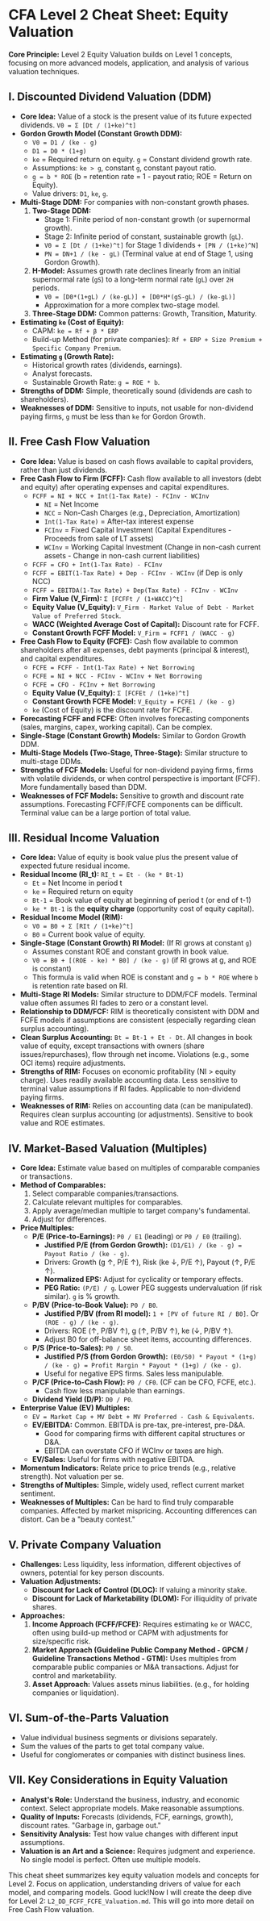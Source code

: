 # CFA Level 2 Cheat Sheet: Equity Valuation

**Core Principle:** Level 2 Equity Valuation builds on Level 1 concepts, focusing on more advanced models, application, and analysis of various valuation techniques.

## I. Discounted Dividend Valuation (DDM)

*   **Core Idea:** Value of a stock is the present value of its future expected dividends. `V0 = Σ [Dt / (1+ke)^t]`
*   **Gordon Growth Model (Constant Growth DDM):**
    *   `V0 = D1 / (ke - g)`
    *   `D1 = D0 * (1+g)`
    *   `ke` = Required return on equity. `g` = Constant dividend growth rate.
    *   Assumptions: `ke > g`, constant `g`, constant payout ratio.
    *   `g = b * ROE` (b = retention rate = 1 - payout ratio; ROE = Return on Equity).
    *   Value drivers: `D1`, `ke`, `g`.
*   **Multi-Stage DDM:** For companies with non-constant growth phases.
    1.  **Two-Stage DDM:**
        *   Stage 1: Finite period of non-constant growth (or supernormal growth).
        *   Stage 2: Infinite period of constant, sustainable growth (`gL`).
        *   `V0 = Σ [Dt / (1+ke)^t]` for Stage 1 dividends `+ [PN / (1+ke)^N]`
        *   `PN = DN+1 / (ke - gL)` (Terminal value at end of Stage 1, using Gordon Growth).
    2.  **H-Model:** Assumes growth rate declines linearly from an initial supernormal rate (`gS`) to a long-term normal rate (`gL`) over `2H` periods.
        *   `V0 = [D0*(1+gL) / (ke-gL)] + [D0*H*(gS-gL) / (ke-gL)]`
        *   Approximation for a more complex two-stage model.
    3.  **Three-Stage DDM:** Common patterns: Growth, Transition, Maturity.
*   **Estimating `ke` (Cost of Equity):**
    *   CAPM: `ke = Rf + β * ERP`
    *   Build-up Method (for private companies): `Rf + ERP + Size Premium + Specific Company Premium`.
*   **Estimating `g` (Growth Rate):**
    *   Historical growth rates (dividends, earnings).
    *   Analyst forecasts.
    *   Sustainable Growth Rate: `g = ROE * b`.
*   **Strengths of DDM:** Simple, theoretically sound (dividends are cash to shareholders).
*   **Weaknesses of DDM:** Sensitive to inputs, not usable for non-dividend paying firms, `g` must be less than `ke` for Gordon Growth.

## II. Free Cash Flow Valuation

*   **Core Idea:** Value is based on cash flows available to capital providers, rather than just dividends.
*   **Free Cash Flow to Firm (FCFF):** Cash flow available to all investors (debt and equity) after operating expenses and capital expenditures.
    *   `FCFF = NI + NCC + Int(1-Tax Rate) - FCInv - WCInv`
        *   `NI` = Net Income
        *   `NCC` = Non-Cash Charges (e.g., Depreciation, Amortization)
        *   `Int(1-Tax Rate)` = After-tax interest expense
        *   `FCInv` = Fixed Capital Investment (Capital Expenditures - Proceeds from sale of LT assets)
        *   `WCInv` = Working Capital Investment (Change in non-cash current assets - Change in non-cash current liabilities)
    *   `FCFF = CFO + Int(1-Tax Rate) - FCInv`
    *   `FCFF = EBIT(1-Tax Rate) + Dep - FCInv - WCInv` (if Dep is only NCC)
    *   `FCFF = EBITDA(1-Tax Rate) + Dep(Tax Rate) - FCInv - WCInv`
    *   **Firm Value (V_Firm):** `Σ [FCFFt / (1+WACC)^t]`
    *   **Equity Value (V_Equity):** `V_Firm - Market Value of Debt - Market Value of Preferred Stock`.
    *   **WACC (Weighted Average Cost of Capital):** Discount rate for FCFF.
    *   **Constant Growth FCFF Model:** `V_Firm = FCFF1 / (WACC - g)`
*   **Free Cash Flow to Equity (FCFE):** Cash flow available to common shareholders after all expenses, debt payments (principal & interest), and capital expenditures.
    *   `FCFE = FCFF - Int(1-Tax Rate) + Net Borrowing`
    *   `FCFE = NI + NCC - FCInv - WCInv + Net Borrowing`
    *   `FCFE = CFO - FCInv + Net Borrowing`
    *   **Equity Value (V_Equity):** `Σ [FCFEt / (1+ke)^t]`
    *   **Constant Growth FCFE Model:** `V_Equity = FCFE1 / (ke - g)`
    *   `ke` (Cost of Equity) is the discount rate for FCFE.
*   **Forecasting FCFF and FCFE:** Often involves forecasting components (sales, margins, capex, working capital). Can be complex.
*   **Single-Stage (Constant Growth) Models:** Similar to Gordon Growth DDM.
*   **Multi-Stage Models (Two-Stage, Three-Stage):** Similar structure to multi-stage DDMs.
*   **Strengths of FCF Models:** Useful for non-dividend paying firms, firms with volatile dividends, or when control perspective is important (FCFF). More fundamentally based than DDM.
*   **Weaknesses of FCF Models:** Sensitive to growth and discount rate assumptions. Forecasting FCFF/FCFE components can be difficult. Terminal value can be a large portion of total value.

## III. Residual Income Valuation

*   **Core Idea:** Value of equity is book value plus the present value of expected future residual income.
*   **Residual Income (RI_t):** `RI_t = Et - (ke * Bt-1)`
    *   `Et` = Net Income in period t
    *   `ke` = Required return on equity
    *   `Bt-1` = Book value of equity at beginning of period t (or end of t-1)
    *   `ke * Bt-1` is the **equity charge** (opportunity cost of equity capital).
*   **Residual Income Model (RIM):**
    *   `V0 = B0 + Σ [RIt / (1+ke)^t]`
    *   `B0` = Current book value of equity.
*   **Single-Stage (Constant Growth) RI Model:** (If RI grows at constant `g`)
    *   Assumes constant ROE and constant growth in book value.
    *   `V0 = B0 + [(ROE - ke) * B0] / (ke - g)` (if RI grows at g, and ROE is constant)
    *   This formula is valid when ROE is constant and `g = b * ROE` where `b` is retention rate based on RI.
*   **Multi-Stage RI Models:** Similar structure to DDM/FCF models. Terminal value often assumes RI fades to zero or a constant level.
*   **Relationship to DDM/FCF:** RIM is theoretically consistent with DDM and FCFE models if assumptions are consistent (especially regarding clean surplus accounting).
*   **Clean Surplus Accounting:** `Bt = Bt-1 + Et - Dt`. All changes in book value of equity, except transactions with owners (share issues/repurchases), flow through net income. Violations (e.g., some OCI items) require adjustments.
*   **Strengths of RIM:** Focuses on economic profitability (NI > equity charge). Uses readily available accounting data. Less sensitive to terminal value assumptions if RI fades. Applicable to non-dividend paying firms.
*   **Weaknesses of RIM:** Relies on accounting data (can be manipulated). Requires clean surplus accounting (or adjustments). Sensitive to book value and ROE estimates.

## IV. Market-Based Valuation (Multiples)

*   **Core Idea:** Estimate value based on multiples of comparable companies or transactions.
*   **Method of Comparables:**
    1.  Select comparable companies/transactions.
    2.  Calculate relevant multiples for comparables.
    3.  Apply average/median multiple to target company's fundamental.
    4.  Adjust for differences.
*   **Price Multiples:**
    *   **P/E (Price-to-Earnings):** `P0 / E1` (leading) or `P0 / E0` (trailing).
        *   **Justified P/E (from Gordon Growth):** `(D1/E1) / (ke - g) = Payout Ratio / (ke - g)`.
        *   Drivers: Growth (g ↑, P/E ↑), Risk (ke ↓, P/E ↑), Payout (↑, P/E ↑).
        *   **Normalized EPS:** Adjust for cyclicality or temporary effects.
        *   **PEG Ratio:** `(P/E) / g`. Lower PEG suggests undervaluation (if risk similar). `g` is % growth.
    *   **P/BV (Price-to-Book Value):** `P0 / B0`.
        *   **Justified P/BV (from RI model):** `1 + [PV of future RI / B0]`. Or `(ROE - g) / (ke - g)`.
        *   Drivers: ROE (↑, P/BV ↑), g (↑, P/BV ↑), ke (↓, P/BV ↑).
        *   Adjust B0 for off-balance sheet items, accounting differences.
    *   **P/S (Price-to-Sales):** `P0 / S0`.
        *   **Justified P/S (from Gordon Growth):** `(E0/S0) * Payout * (1+g) / (ke - g) = Profit Margin * Payout * (1+g) / (ke - g)`.
        *   Useful for negative EPS firms. Sales less manipulable.
    *   **P/CF (Price-to-Cash Flow):** `P0 / CF0`. (CF can be CFO, FCFE, etc.).
        *   Cash flow less manipulable than earnings.
    *   **Dividend Yield (D/P):** `D0 / P0`.
*   **Enterprise Value (EV) Multiples:**
    *   `EV = Market Cap + MV Debt + MV Preferred - Cash & Equivalents`.
    *   **EV/EBITDA:** Common. EBITDA is pre-tax, pre-interest, pre-D&A.
        *   Good for comparing firms with different capital structures or D&A.
        *   EBITDA can overstate CFO if WCInv or taxes are high.
    *   **EV/Sales:** Useful for firms with negative EBITDA.
*   **Momentum Indicators:** Relate price to price trends (e.g., relative strength). Not valuation per se.
*   **Strengths of Multiples:** Simple, widely used, reflect current market sentiment.
*   **Weaknesses of Multiples:** Can be hard to find truly comparable companies. Affected by market mispricing. Accounting differences can distort. Can be a "beauty contest."

## V. Private Company Valuation

*   **Challenges:** Less liquidity, less information, different objectives of owners, potential for key person discounts.
*   **Valuation Adjustments:**
    *   **Discount for Lack of Control (DLOC):** If valuing a minority stake.
    *   **Discount for Lack of Marketability (DLOM):** For illiquidity of private shares.
*   **Approaches:**
    1.  **Income Approach (FCFF/FCFE):** Requires estimating `ke` or WACC, often using build-up method or CAPM with adjustments for size/specific risk.
    2.  **Market Approach (Guideline Public Company Method - GPCM / Guideline Transactions Method - GTM):** Uses multiples from comparable public companies or M&A transactions. Adjust for control and marketability.
    3.  **Asset Approach:** Values assets minus liabilities. (e.g., for holding companies or liquidation).

## VI. Sum-of-the-Parts Valuation

*   Value individual business segments or divisions separately.
*   Sum the values of the parts to get total company value.
*   Useful for conglomerates or companies with distinct business lines.

## VII. Key Considerations in Equity Valuation

*   **Analyst's Role:** Understand the business, industry, and economic context. Select appropriate models. Make reasonable assumptions.
*   **Quality of Inputs:** Forecasts (dividends, FCF, earnings, growth), discount rates. "Garbage in, garbage out."
*   **Sensitivity Analysis:** Test how value changes with different input assumptions.
*   **Valuation is an Art and a Science:** Requires judgment and experience. No single model is perfect. Often use multiple models.

This cheat sheet summarizes key equity valuation models and concepts for Level 2. Focus on application, understanding drivers of value for each model, and comparing models. Good luck!Now I will create the deep dive for Level 2: `L2_DD_FCFF_FCFE_Valuation.md`. This will go into more detail on Free Cash Flow valuation.
